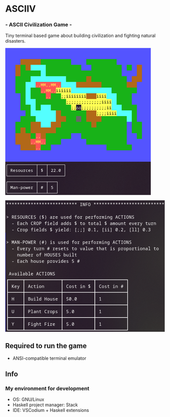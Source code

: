 # ASCIIV
### - ASCII Civilization Game -

Tiny terminal based game about building civilization and fighting natural disasters.

![Game](./screenshot-01.png)

![Info](./screenshot-02.png)

## Required to run the game
- ANSI-compatible terminal emulator

## Info
### My environment for development
- OS: GNU/Linux
- Haskell project manager: Stack
- IDE: VSCodium + Haskell extensions
